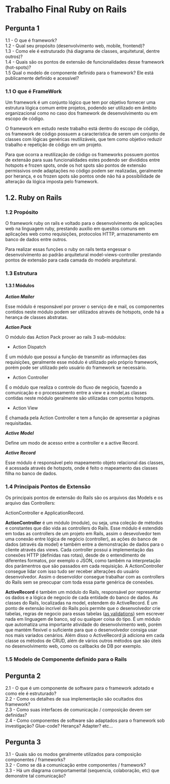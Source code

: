 # Trabalho Final Ruby on Rails

## Pergunta 1
1.1 - O que é framework? <br>
1.2 - Qual seu propósito (desenvolvimento web, mobile, frontend)?  <br>
1.3 - Como ele é estruturado (há diagrama de classes, arquitetural, dentre outros)?  <br>
1.4 - Quais são os pontos de extensão de funcionalidades desse framework (hot-spots)? <br>
1.5 Qual o modelo de componente definido para o framework? Ele está publicamente definido e acessível? <br>

### 1.1 O que é FrameWork

  Um framework é um conjunto lógico que tem por objetivo fornecer uma estrutura lógica comum entre projetos, podendo ser utilizado em âmbito organizacional como no caso dos framework de desenvolvimento ou em escopo de código.

  O framework em estudo neste trabalho está dentro do escopo de código, os framework de código possuem a característica de serem um conjunto de classes com lógicas genéricas reutilizáveis, que tem como objetivo reduzir trabalho e repetição de código em um projeto.

  Para que ocorra a reutilização de código os frameworks possuem pontos de extensão para suas funcionalidades estes podendo ser divididos entre hotspots e frozen spots, onde os hot spots são pontos de extensão permissivos onde adaptações no código podem ser realizadas, geralmente por herança, e os frozen spots são pontos onde não há a possibilidade de alteração da lógica imposta pelo framework.

  ## 1.2. Ruby on Rails

  ### 1.2 Propósito

  O framework ruby on rails e voltado para o desenvolvimento de aplicações web na linguagem ruby, prestando auxílio em quesitos comuns em aplicações web como requisições, protocolos HTTP, armazenamento em banco de dados entre outros.

  Para realizar essas funções o ruby on rails tenta engessar o desenvolvimento ao padrão arquitetural model-views-controller prestando pontos de extensão para cada camada do modelo arquitetural.

  ### 1.3 Estrutura

  #### 1.3.1 Módulos

  ***Action Mailer***

  Esse módulo é responsável por prover o serviço de e mail, os componentes contidos neste módulo podem ser utilizados através de hotspots, onde há a herança de classes abstratas.

  ***Action Pack***

  O módulo das  Action Pack prover ao rails 3 sub-módulos:

  * Action Dispatch

  É um módulo que possui a função de transmitir as informações das requisições, geralmente esse módulo é utilizado pelo próprio framework,
  porém pode ser utilizado pelo usuário do framework se necessário.

  * Action Controller

  É o módulo que realiza o controle do fluxo de negócio, fazendo a comunicação e o processamento entre a view e a model,as classes contidas neste módulo geralmente são utilizadas com pontos hotspots.

  * Action View

  É chamada pela Action Controller e tem a função de apresentar a páginas requisitadas.

  ***Active Model***

  Define um modo de acesso entre a controller e a active Record. 

  ***Active Record***

  Esse módulo é responsável pelo mapeamento objeto relacional das classes, é acessada através de hotspots, onde é feito o mapeamento das classes filha no banco de dados.

### 1.4 Principais Pontos de Extensão
Os principais pontos de extensão do Rails são os arquivos das Models e os arquivo das Controllers: 

ActionController e ApplicationRecord.

**ActionController** é um módulo (module), ou seja, uma coleção de métodos e constantes que dão vida as controllers do Rails. Esse módulo é estendido em todas as controllers de um projeto em Rails, assim o desevolvedor tem uma conexão entre lógica de negócio (controller), as ações do banco de dados (através da model) e também entre a demonstração de dados para o cliente através das views. Cada controller possui a implementação das conexões HTTP (definidas nas rotas), desde de o entendimento de diferentes formatos, por exemplo o JSON, como também na interpretação dos parâmentros que são passados em cada requisição. A ActionController consegue lidar com isso tudo ser receber alterações do usuário desenvolvedor. Assim o desenvoldor consegue trabalhar com as controllers do Rails sem se preocupar com toda essa parte genérica de conexões.

**ActiveRecord** é também um módulo do Rails, responsável por representar os dados e a lógica de negocio de cada entidade do banco de dados. As classes do Rails, localizadas na model, estendem do ActiveRecord. É um ponto de extensão incrível do Rails pois permite que o desenvolvedor crie tabelas, regras de negocio para essas tabelas ([as validations](http://guides.rubyonrails.org/active_record_validations.html)) sem escrever nada em linguagem de banco, sql ou qualquer coisa do tipo. É um módulo que automatiza uma importante atividade do desenvolvimento web, porém que mantém flexivel o suficiente para que o desenvolvedor consiga usar nos mais variados cenários. Além disso o ActiveRecord já adiciona em cada classe os métodos de CRUD, além de vários outros métodos que são úteis no desenvolvimento web, como os callbacks de DB por exemplo.

### 1.5 Modelo de Componente definido para o Rails

## Pergunta 2
2.1 - O que é um componente de software para o framework adotado e como ele é estruturado?<br>
2.2 - Como os detalhes de sua implementação são ocultados dos framework?<br>
2.3 - Como suas interfaces de comunicação / composição devem ser definidas?<br>
2.4 - Como componentes de software são adaptados para o framework sob investigação? Glue-code? Herança? Adapter? etc...

## Pergunta 3
3.1 - Quais são os modos  geralmente utilizados para composição componentes / frameworks?<br>
3.2 - Como se dá a comunicação entre componentes / framework?<br>
3.3 - Há um diagrama comportamental (sequencia, colaboração, etc) que demonstre tal comunicação?
